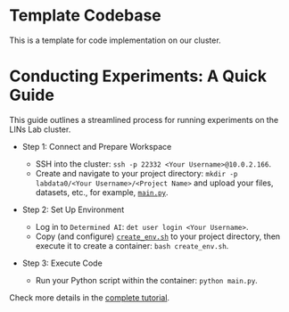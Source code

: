 # Template Codebase
This is a template for code implementation on our cluster.

# Conducting Experiments: A Quick Guide

This guide outlines a streamlined process for running experiments on the LINs Lab cluster.

- Step 1: Connect and Prepare Workspace
    - SSH into the cluster: `ssh -p 22332 <Your Username>@10.0.2.166`.
    - Create and navigate to your project directory: `mkdir -p labdata0/<Your Username>/<Project Name>` and upload your files, datasets, etc., for example, [`main.py`](main.py).

- Step 2: Set Up Environment
    - Log in to `Determined AI`: `det user login <Your Username>`.
    - Copy (and configure) [`create_env.sh`](create_env.sh) to your project directory, then execute it to create a container: `bash create_env.sh`.

- Step 3: Execute Code
    - Run your Python script within the container: `python main.py`.

Check more details in the [complete tutorial](https://github.com/LINs-lab/cluster_tutorial/tree/main).